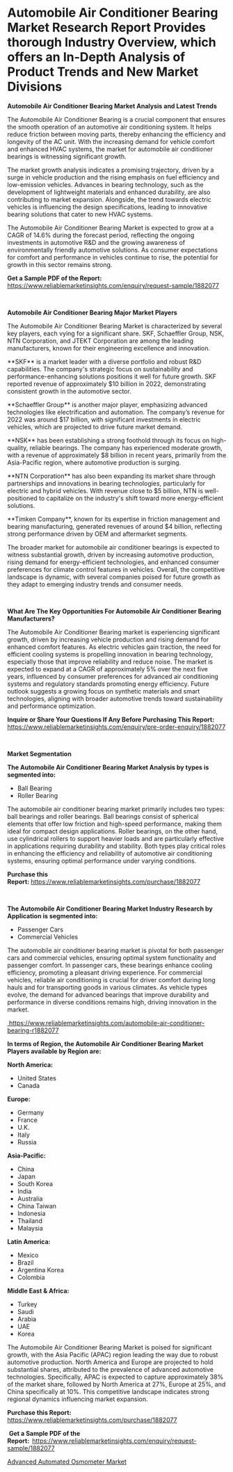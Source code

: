 <p><h1>Automobile Air Conditioner Bearing Market Research Report Provides thorough Industry Overview, which offers an In-Depth Analysis of Product Trends and New Market Divisions</h1></p><p><strong>Automobile Air Conditioner Bearing Market Analysis and Latest Trends</strong></p>
<p><p>The Automobile Air Conditioner Bearing is a crucial component that ensures the smooth operation of an automotive air conditioning system. It helps reduce friction between moving parts, thereby enhancing the efficiency and longevity of the AC unit. With the increasing demand for vehicle comfort and enhanced HVAC systems, the market for automobile air conditioner bearings is witnessing significant growth.</p><p>The market growth analysis indicates a promising trajectory, driven by a surge in vehicle production and the rising emphasis on fuel efficiency and low-emission vehicles. Advances in bearing technology, such as the development of lightweight materials and enhanced durability, are also contributing to market expansion. Alongside, the trend towards electric vehicles is influencing the design specifications, leading to innovative bearing solutions that cater to new HVAC systems.</p><p>The Automobile Air Conditioner Bearing Market is expected to grow at a CAGR of 14.6% during the forecast period, reflecting the ongoing investments in automotive R&D and the growing awareness of environmentally friendly automotive solutions. As consumer expectations for comfort and performance in vehicles continue to rise, the potential for growth in this sector remains strong.</p></p>
<p><strong>Get a Sample PDF of the Report:&nbsp;</strong> <a href="https://www.reliablemarketinsights.com/enquiry/request-sample/1882077?utm_campaign=2252&utm_medium=2&utm_source=Github&utm_content=ia&utm_term=01032025&utm_id=automobile-air-conditioner-bearing">https://www.reliablemarketinsights.com/enquiry/request-sample/1882077</a></p>
<p>&nbsp;</p>
<p><strong>Automobile Air Conditioner Bearing Major Market Players</strong></p>
<p><p>The Automobile Air Conditioner Bearing Market is characterized by several key players, each vying for a significant share. SKF, Schaeffler Group, NSK, NTN Corporation, and JTEKT Corporation are among the leading manufacturers, known for their engineering excellence and innovation.</p><p>**SKF** is a market leader with a diverse portfolio and robust R&D capabilities. The company's strategic focus on sustainability and performance-enhancing solutions positions it well for future growth. SKF reported revenue of approximately $10 billion in 2022, demonstrating consistent growth in the automotive sector.</p><p>**Schaeffler Group** is another major player, emphasizing advanced technologies like electrification and automation. The company’s revenue for 2022 was around $17 billion, with significant investments in electric vehicles, which are projected to drive future market demand.</p><p>**NSK** has been establishing a strong foothold through its focus on high-quality, reliable bearings. The company has experienced moderate growth, with a revenue of approximately $8 billion in recent years, primarily from the Asia-Pacific region, where automotive production is surging.</p><p>**NTN Corporation** has also been expanding its market share through partnerships and innovations in bearing technologies, particularly for electric and hybrid vehicles. With revenue close to $5 billion, NTN is well-positioned to capitalize on the industry's shift toward more energy-efficient solutions.</p><p>**Timken Company**, known for its expertise in friction management and bearing manufacturing, generated revenues of around $4 billion, reflecting strong performance driven by OEM and aftermarket segments.</p><p>The broader market for automobile air conditioner bearings is expected to witness substantial growth, driven by increasing automotive production, rising demand for energy-efficient technologies, and enhanced consumer preferences for climate control features in vehicles. Overall, the competitive landscape is dynamic, with several companies poised for future growth as they adapt to emerging industry trends and consumer needs.</p></p>
<p>&nbsp;</p>
<p><strong>What Are The Key Opportunities For Automobile Air Conditioner Bearing Manufacturers?</strong></p>
<p><p>The Automobile Air Conditioner Bearing market is experiencing significant growth, driven by increasing vehicle production and rising demand for enhanced comfort features. As electric vehicles gain traction, the need for efficient cooling systems is propelling innovation in bearing technology, especially those that improve reliability and reduce noise. The market is expected to expand at a CAGR of approximately 5% over the next five years, influenced by consumer preferences for advanced air conditioning systems and regulatory standards promoting energy efficiency. Future outlook suggests a growing focus on synthetic materials and smart technologies, aligning with broader automotive trends toward sustainability and performance optimization.</p></p>
<p><strong>Inquire or Share Your Questions If Any Before Purchasing This Report:</strong> <a href="https://www.reliablemarketinsights.com/enquiry/pre-order-enquiry/1882077?utm_campaign=2252&utm_medium=2&utm_source=Github&utm_content=ia&utm_term=01032025&utm_id=automobile-air-conditioner-bearing">https://www.reliablemarketinsights.com/enquiry/pre-order-enquiry/1882077</a></p>
<p>&nbsp;</p>
<p><strong>Market Segmentation</strong></p>
<p><strong>The Automobile Air Conditioner Bearing Market Analysis by types is segmented into:</strong></p>
<p><ul><li>Ball Bearing</li><li>Roller Bearing</li></ul></p>
<p><p>The automobile air conditioner bearing market primarily includes two types: ball bearings and roller bearings. Ball bearings consist of spherical elements that offer low friction and high-speed performance, making them ideal for compact design applications. Roller bearings, on the other hand, use cylindrical rollers to support heavier loads and are particularly effective in applications requiring durability and stability. Both types play critical roles in enhancing the efficiency and reliability of automotive air conditioning systems, ensuring optimal performance under varying conditions.</p></p>
<p><strong>Purchase this Report:&nbsp;</strong><a href="https://www.reliablemarketinsights.com/purchase/1882077?utm_campaign=2252&utm_medium=2&utm_source=Github&utm_content=ia&utm_term=01032025&utm_id=automobile-air-conditioner-bearing">https://www.reliablemarketinsights.com/purchase/1882077</a></p>
<p>&nbsp;</p>
<p><strong>The Automobile Air Conditioner Bearing Market Industry Research by Application is segmented into:</strong></p>
<p><ul><li>Passenger Cars</li><li>Commercial Vehicles</li></ul></p>
<p><p>The automobile air conditioner bearing market is pivotal for both passenger cars and commercial vehicles, ensuring optimal system functionality and passenger comfort. In passenger cars, these bearings enhance cooling efficiency, promoting a pleasant driving experience. For commercial vehicles, reliable air conditioning is crucial for driver comfort during long hauls and for transporting goods in various climates. As vehicle types evolve, the demand for advanced bearings that improve durability and performance in diverse conditions remains high, driving innovation in the market.</p></p>
<p><a href="https://www.reliablemarketinsights.com/automobile-air-conditioner-bearing-r1882077?utm_campaign=2252&utm_medium=2&utm_source=Github&utm_content=ia&utm_term=01032025&utm_id=automobile-air-conditioner-bearing">&nbsp;https://www.reliablemarketinsights.com/automobile-air-conditioner-bearing-r1882077</a></p>
<p><strong>In terms of Region, the Automobile Air Conditioner Bearing Market Players available by Region are:</strong></p>
<p>
    <p> <strong> North America: </strong>
        <ul>
            <li>United States</li>
            <li>Canada</li>
        </ul>
        </p> 
    <p> <strong> Europe: </strong>
        <ul>
            <li>Germany</li>
            <li>France</li>
            <li>U.K.</li>
            <li>Italy</li>
            <li>Russia</li>
        </ul>
        </p> 
    <p> <strong> Asia-Pacific: </strong>
        <ul>
            <li>China</li>
            <li>Japan</li>
            <li>South Korea</li>
            <li>India</li>
            <li>Australia</li>
            <li>China Taiwan</li>
            <li>Indonesia</li>
            <li>Thailand</li>
            <li>Malaysia</li>
        </ul>
        </p> 
    <p> <strong> Latin America: </strong>
        <ul>
            <li>Mexico</li>
            <li>Brazil</li>
            <li>Argentina Korea</li>
            <li>Colombia</li>
        </ul>
        </p> 
    <p> <strong> Middle East & Africa: </strong>
        <ul>
            <li>Turkey</li>
            <li>Saudi</li>
            <li>Arabia</li>
            <li>UAE</li>
            <li>Korea</li>
        </ul>
    </p>
    </p>
<p><p>The Automobile Air Conditioner Bearing Market is poised for significant growth, with the Asia Pacific (APAC) region leading the way due to robust automotive production. North America and Europe are projected to hold substantial shares, attributed to the prevalence of advanced automotive technologies. Specifically, APAC is expected to capture approximately 38% of the market share, followed by North America at 27%, Europe at 25%, and China specifically at 10%. This competitive landscape indicates strong regional dynamics influencing market expansion.</p></p>
<p><strong>Purchase this Report: </strong><a href="https://www.reliablemarketinsights.com/purchase/1882077?utm_campaign=2252&utm_medium=2&utm_source=Github&utm_content=ia&utm_term=01032025&utm_id=automobile-air-conditioner-bearing">https://www.reliablemarketinsights.com/purchase/1882077</a></p>
<p>&nbsp;<strong>Get a Sample PDF of the Report:&nbsp;&nbsp;</strong><a href="https://www.reliablemarketinsights.com/enquiry/request-sample/1882077?utm_campaign=2252&utm_medium=2&utm_source=Github&utm_content=ia&utm_term=01032025&utm_id=automobile-air-conditioner-bearing">https://www.reliablemarketinsights.com/enquiry/request-sample/1882077</a></p>
<p><strong></strong></p>
<p><p><a href="https://github.com/pelahotayabe/Market-Research-Report-List-1/blob/main/advanced-automated-osmometer-market.md?utm_campaign=2252&utm_medium=2&utm_source=Github&utm_content=ia&utm_term=01032025&utm_id=automobile-air-conditioner-bearing">Advanced Automated Osmometer Market</a></p></p>